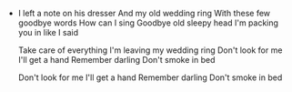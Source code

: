 - I left a note on his dresser
  And my old wedding ring
  With these few goodbye words
  How can I sing
  Goodbye old sleepy head
  I'm packing you in like I said
  
  Take care of everything
  I'm leaving my wedding ring
  Don't look for me
  I'll get a hand
  Remember darling
  Don't smoke in bed
  
  Don't look for me
  I'll get a hand
  Remember darling
  Don't smoke in bed